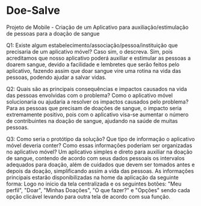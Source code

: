 # Doe-Salve
Projeto de Mobile - Criação de um Aplicativo para auxiliação/estimulação de pessoas para a doação de sangue

Q1: Existe algum estabelecimento/associação/pessoa/instituição que precisaria de um aplicativo móvel? Caso sim, o descreva.
Sim, pois acreditamos que nosso aplicativo poderá auxiliar e estimular as pessoas a doarem sangue, devido a facilidade e lembretes que serão feitos pelo aplicativo, fazendo assim que doar sangue vire uma rotina na vida das pessoas, podendo ajudar a salvar vidas.

Q2: Quais são as principais consequências e impactos causados na vida das pessoas envolvidas com o problema? Como o aplicativo móvel solucionaria ou ajudaria a resolver os impactos causados pelo problema?
Para as pessoas que precisam de doações de sangue, o impacto seria extremamente positivo, pois com o aplicativo visa-se aumentar o número de contribuintes na doação de sangue, ajudando na saúde de muitas pessoas.

Q3: Como seria o protótipo da solução? Que tipo de informação o aplicativo móvel deveria conter? Como essas informações poderiam ser organizadas no aplicativo móvel?
Um aplicativo simples e direto para auxiliar na doação de sangue, contendo de acordo com seus dados pessoais os intervalos adequados para doação, além de cuidados que devem ser tomados antes e depois da doação, simplificando assim a vida das pessoas.
As informações principais estarão disponibilizadas na home da aplicação da seguinte forma:
Logo no inicio da tela centralizada e os seguintes botões: "Meu perfil", "Doar", "Minhas Doações", "O que fazer?" e "Opções" sendo cada opção clicável levando para outra tela de acordo com sua função.
